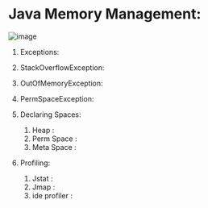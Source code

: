 # Java Memory Management:

![image](https://github.com/sidharthdas/JavaCoreTopic/assets/36167954/bd2a29b9-6c6d-4ec6-b71b-9d25e8acad58)

1. Exceptions:
  1. StackOverflowException:
  2. OutOfMemoryException:
  3. PermSpaceException:

5. Declaring Spaces:
   1. Heap :
   2. Perm Space :
   3. Meta Space : 

7. Profiling:
   1. Jstat :
   2. Jmap :
   3. ide profiler :

   


